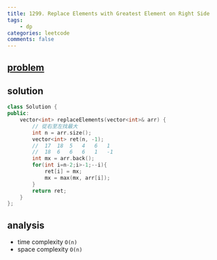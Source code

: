 ```yaml
---
title: 1299. Replace Elements with Greatest Element on Right Side
tags: 
    - dp
categories: leetcode
comments: false
---
```


## [problem](https://leetcode.com/problems/replace-elements-with-greatest-element-on-right-side/)

## solution
```c++
class Solution {
public:
    vector<int> replaceElements(vector<int>& arr) {
        // 從右至左找最大
        int n = arr.size();
        vector<int> ret(n, -1);
        //  17  18  5   4   6   1
        //  18  6   6   6   1   -1
        int mx = arr.back();
        for(int i=n-2;i>-1;--i){
            ret[i] = mx;
            mx = max(mx, arr[i]);
        }
        return ret;
    }
};
```

## analysis
- time complexity `O(n)`
- space complexity `O(n)`